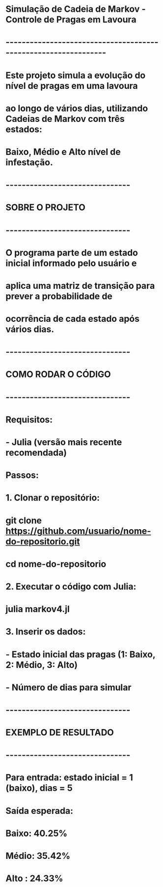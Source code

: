 # Simulação de Cadeia de Markov - Controle de Pragas em Lavoura
# ---------------------------------------------------------------
#
# Este projeto simula a evolução do nível de pragas em uma lavoura
# ao longo de vários dias, utilizando Cadeias de Markov com três estados:
# Baixo, Médio e Alto nível de infestação.
#
# -------------------------------
# SOBRE O PROJETO
# -------------------------------
# O programa parte de um estado inicial informado pelo usuário e
# aplica uma matriz de transição para prever a probabilidade de 
# ocorrência de cada estado após vários dias.
#
# -------------------------------
# COMO RODAR O CÓDIGO
# -------------------------------
# Requisitos:
#   - Julia (versão mais recente recomendada)
#
# Passos:
#   1. Clonar o repositório:
#      git clone https://github.com/usuario/nome-do-repositorio.git
#      cd nome-do-repositorio
#
#   2. Executar o código com Julia:
#      julia markov4.jl
#
#   3. Inserir os dados:
#      - Estado inicial das pragas (1: Baixo, 2: Médio, 3: Alto)
#      - Número de dias para simular
#
# -------------------------------
# EXEMPLO DE RESULTADO
# -------------------------------
# Para entrada: estado inicial = 1 (baixo), dias = 5
# Saída esperada:
#   Baixo: 40.25%
#   Médio: 35.42%
#   Alto : 24.33%

